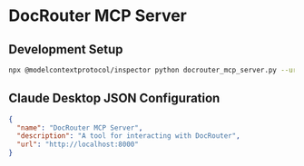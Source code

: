 # DocRouter MCP Server

## Development Setup
```bash
npx @modelcontextprotocol/inspector python docrouter_mcp_server.py --url https://app.docrouter.com --org-id <orgid> --org-api-token <token>
```

## Claude Desktop JSON Configuration

```json
{
  "name": "DocRouter MCP Server",
  "description": "A tool for interacting with DocRouter",
  "url": "http://localhost:8000"
}
```